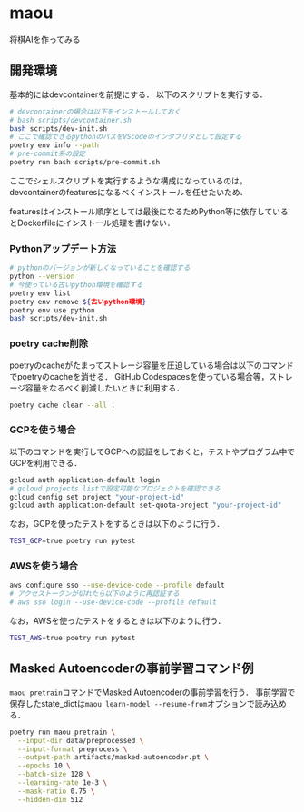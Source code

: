 # maou
将棋AIを作ってみる

## 開発環境

基本的にはdevcontainerを前提にする．
以下のスクリプトを実行する．

```bash
# devcontainerの場合は以下をインストールしておく
# bash scripts/devcontainer.sh
bash scripts/dev-init.sh
# ここで確認できるpythonのパスをVScodeのインタプリタとして設定する
poetry env info --path
# pre-commit系の設定
poetry run bash scripts/pre-commit.sh
```

ここでシェルスクリプトを実行するような構成になっているのは，
devcontainerのfeaturesになるべくインストールを任せたいため．

featuresはインストール順序としては最後になるためPython等に依存しているとDockerfileにインストール処理を書けない．

### Pythonアップデート方法

```bash
# pythonのバージョンが新しくなっていることを確認する
python --version
# 今使っている古いpython環境を確認する
poetry env list
poetry env remove ${古いpython環境}
poetry env use python
bash scripts/dev-init.sh
```

### poetry cache削除

poetryのcacheがたまってストレージ容量を圧迫している場合は以下のコマンドでpoetryのcacheを消せる．
GitHub Codespacesを使っている場合等，ストレージ容量をなるべく削減したいときに利用する．

```bash
poetry cache clear --all .
```

### GCPを使う場合

以下のコマンドを実行してGCPへの認証をしておくと，テストやプログラム中でGCPを利用できる．

```bash
gcloud auth application-default login
# gcloud projects listで設定可能なプロジェクトを確認できる
gcloud config set project "your-project-id"
gcloud auth application-default set-quota-project "your-project-id"
```

なお，GCPを使ったテストをするときは以下のように行う．

```bash
TEST_GCP=true poetry run pytest
```

### AWSを使う場合

```bash
aws configure sso --use-device-code --profile default
# アクセストークンが切れたら以下のように再認証する
# aws sso login --use-device-code --profile default
```

なお，AWSを使ったテストをするときは以下のように行う．

```bash
TEST_AWS=true poetry run pytest
```

## Masked Autoencoderの事前学習コマンド例

`maou pretrain`コマンドでMasked Autoencoderの事前学習を行う．
事前学習で保存したstate_dictは`maou learn-model --resume-from`オプションで読み込める．

```bash
poetry run maou pretrain \
  --input-dir data/preprocessed \
  --input-format preprocess \
  --output-path artifacts/masked-autoencoder.pt \
  --epochs 10 \
  --batch-size 128 \
  --learning-rate 1e-3 \
  --mask-ratio 0.75 \
  --hidden-dim 512
```
